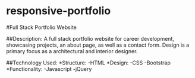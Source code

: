 # responsive-portfolio

#Full Stack Portfolio Website

##Description:
A full stack portfolio website for career development, showcasing projects, an about page, as well as a contact form. Design is a primary focus as a  architectural and interior designer.

##Technology Used:
*Structure:
  -HTML
*Design:
  -CSS
  -Bootstrap
*Functionality:
  -Javascript
  -jQuery